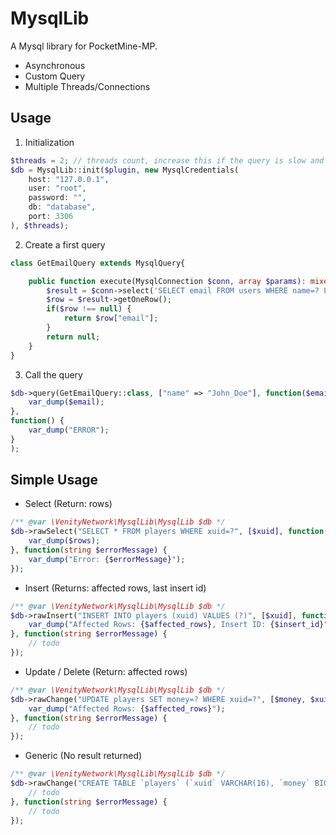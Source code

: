 # MysqlLib
A Mysql library for PocketMine-MP.
- Asynchronous
- Custom Query
- Multiple Threads/Connections
## Usage
1. Initialization
```php
$threads = 2; // threads count, increase this if the query is slow and prevent blocking query
$db = MysqlLib::init($plugin, new MysqlCredentials(
    host: "127.0.0.1",
    user: "root",
    password: "",
    db: "database",
    port: 3306
), $threads);
```
2. Create a first query
```php
class GetEmailQuery extends MysqlQuery{

    public function execute(MysqlConnection $conn, array $params): mixed{
        $result = $conn->select('SELECT email FROM users WHERE name=? LIMIT 1', $params["name"]);
        $row = $result->getOneRow();
        if($row !== null) {
            return $row["email"];
        }
        return null;
    }
}
```
3. Call the query
```php
$db->query(GetEmailQuery::class, ["name" => "John_Doe"], function($email) {
    var_dump($email);
},
function() {
    var_dump("ERROR");
}
);
```
## Simple Usage
- Select (Return: rows)
```php
/** @var \VenityNetwork\MysqlLib\MysqlLib $db */
$db->rawSelect("SELECT * FROM players WHERE xuid=?", [$xuid], function(?array $rows) {
    var_dump($rows);
}, function(string $errorMessage) {
    var_dump("Error: {$errorMessage}");
});
```
- Insert (Returns: affected rows, last insert id)
```php
/** @var \VenityNetwork\MysqlLib\MysqlLib $db */
$db->rawInsert("INSERT INTO players (xuid) VALUES (?)", [$xuid], function(int $affected_rows, int $insert_id) {
    var_dump("Affected Rows: {$affected_rows}, Insert ID: {$insert_id}");
}, function(string $errorMessage) {
    // todo
});
```
- Update / Delete (Return: affected rows)
```php
/** @var \VenityNetwork\MysqlLib\MysqlLib $db */
$db->rawChange("UPDATE players SET money=? WHERE xuid=?", [$money, $xuid], function(int $affected_rows) {
    var_dump("Affected Rows: {$affected_rows}");
}, function(string $errorMessage) {
    // todo
});
```
- Generic (No result returned)
```php
/** @var \VenityNetwork\MysqlLib\MysqlLib $db */
$db->rawChange("CREATE TABLE `players` (`xuid` VARCHAR(16), `money` BIGINT) PRIMARY KEY (`xuid`)", function(bool $success) {
    // todo
}, function(string $errorMessage) {
    // todo
});
```